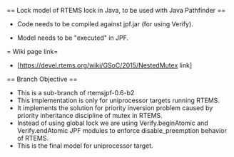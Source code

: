 == Lock model of RTEMS lock in Java, to be used with Java Pathfinder ==

* Code needs to be compiled against jpf.jar (for using Verify).

* Model needs to be "executed" in JPF.

= Wiki page link=
* [https://devel.rtems.org/wiki/GSoC/2015/NestedMutex link] 

== Branch Objective ==

* This is a sub-branch of rtemsjpf-0.6-b2
* This implementation is only for uniprocessor targets running RTEMS.
* It implements the solution for priority inversion problem caused by priority inheritance discipline of mutex in RTEMS.
* Instead of using global lock we are using Verify.beginAtomic and Verify.endAtomic JPF modules to enforce disable_preemption behavior of RTEMS.
* This is the final model for uniprocessor target.